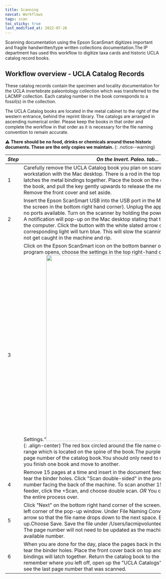 ```yaml
---
title: Scanning
navcat: Workflows
tags: scan
toc_sticky: true
last_modified_at: 2022-07-26
---
```


Scanning documentation using the Epson ScanSmart digitizes important and fragile handwritten/type written collections documentation.The IP department has used this workflow to digitize taxa cards and historic UCLA catalog record books. 

## Workflow overview - UCLA Catalog Records 
These catalog records contain the specimen and locality documentation for the UCLA invertebrate paleontology collection which was transferred to the LACMIP collection. Each catalog number in the book corresponds to a fossil(s) in the collection.

The UCLA Catalog books are located in the metal cabinet to the right of the western entrance, behind the reprint library. The catalogs are arranged in ascending numerical order. Please keep the books in that order and complete the workflow in that order as it is necessary for the file naming convention to remain accurate.

:warning: **There should be no food, drinks or chemicals around these historic documents. These are the only copies we maintain.**
{: .notice--warning}

*Step* | *On the Invert. Paleo. tab...*
   --- | ---
    1 | Carefully remove the UCLA Catalog book you plan on scanning and take it to the workstation with the Mac desktop. There is a rod in the top of the book's spine which latches the metal bindings together. Place the book on the desk, open the front cover of the book, and pull the key gently upwards to release the metal binding of the book. Remove the front cover and set aside. 
    2 | Insert the Epson ScanSmart USB into the USB port in the Mac desktop (located behind the screen in the bottom right hand corner). Unplug the apple charging cord if there are no ports available. Turn on the scanner by holding the power button down for 3 seconds. A notification will pop-up on the Mac desktop stating that the scanner is connected to the computer. Click the button with the white slated arrow on the Epson machine and a corresponding light will turn blue. This will slow the scanning speed so that the pages do not get caught in the machine and rip. 
    3 | Click on the Epson ScanSmart icon on the bottom banner of the desktop. When the program opens, choose the settings in the top right-hand corner and click "File Name Settings."<img src="{{ site.baseurl }}/assets/images/scanning_filenameconvention.png" alt="" width="600"/>{: .align-center} The red box circled around the file name comes from the catalog book's range which is located on the spine of the book.The purple block corresponds to the page number of the catalog book.You should only need to replace these values when you finish one book and move to another.
    4 | Remove 15 pages at a time and insert in the document feeder. Take special care not to tear the binder holes. Click "Scan double-sided" in the program. Place the lowest number facing the back of the machine. To scan another 15 pages, place in document feeder, click the +Scan, and choose double scan. *OR* You can save the scans and start the entire process over.
    5 | Click "Next" on the bottom right hand corner of the screen. Click customize on the lower left corner of the pop-up window. Under File Naming Conventions, un-check the blue arrow so that the file name drops down to the next space. Exit out of the customize pop-up.Choose Save. Save the file under /Users/lacmipvolunteers/Desktop/UCLACatalogs. The page number will not need to be updated as the machine will recognize the next available number.
    6 | When you are done for the day, place the pages back in the same order. Make sure not to tear the binder holes. Place the front cover back on top and push the rod in. The metal bindings will latch together. Return the catalog book to the metal cabinet. In order to remember where you left off, open up the "UCLA Catalogs" folder on the desktop and see the last page number that was scanned.
    
   
